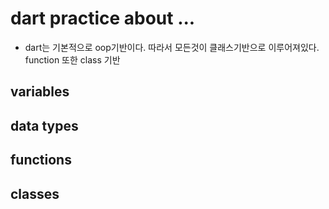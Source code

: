 # dart practice about ...

- dart는 기본적으로 oop기반이다. 따라서 모든것이 클래스기반으로 이루어져있다.
  function 또한 class 기반

## variables

## data types

## functions

## classes
